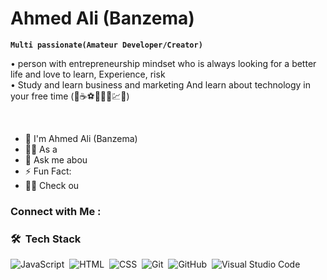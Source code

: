 #  Ahmed Ali (Banzema)

**`Multi passionate(Amateur Developer/Creator)`**

• person with entrepreneurship mindset who is always looking for a better life and love to learn, Experience, risk  <br>
• Study and learn business and marketing
And learn about technology in your free time
(📖☕⚽📝🧑‍💻💹🎥)

<!-- Typing SVG by DenverCoder1 - https://github.com/DenverCoder1/readme-typing-svg -->
<p align="center">
</p> 
<br> 

- 🏢 I'm Ahmed Ali (Banzema)
- 👨‍💻 As a 
- 💬 Ask me abou
- ⚡ Fun Fact:
- 👨‍💻 Check ou

### Connect with Me :



### 🛠 &nbsp;Tech Stack
![JavaScript](https://img.shields.io/badge/-JavaScript-05122A?style=flat&logo=javascript)&nbsp;
![HTML](https://img.shields.io/badge/-HTML-05122A?style=flat&logo=HTML5)&nbsp;
![CSS](https://img.shields.io/badge/-CSS-05122A?style=flat&logo=CSS3&logoColor=1572B6)&nbsp;
![Git](https://img.shields.io/badge/-Git-05122A?style=flat&logo=git)&nbsp;
![GitHub](https://img.shields.io/badge/-GitHub-05122A?style=flat&logo=github)&nbsp;
![Visual Studio Code](https://img.shields.io/badge/-Visual%20Studio%20Code-05122A?style=flat&logo=visual-studio-code&logoColor=007ACC)&nbsp;




